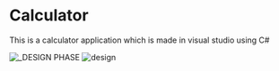 # Calculator
This is a calculator application which is made in visual studio using C#

![_DESIGN PHASE](https://user-images.githubusercontent.com/95826757/192165134-64575454-19a1-41c0-904d-7ffb3af651ac.png)
![design](https://user-images.githubusercontent.com/95826757/192164722-f6ace918-258f-45d4-8622-c33a10d11d06.png)

